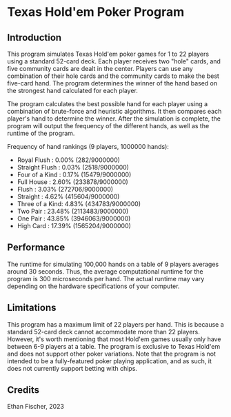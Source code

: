 # Texas Hold'em Poker Program

## Introduction

This program simulates Texas Hold'em poker games for 1 to 22 players using a standard 52-card deck. Each player receives two "hole" cards, and five community cards are dealt in the center. Players can use any combination of their hole cards and the community cards to make the best five-card hand. The program determines the winner of the hand based on the strongest hand calculated for each player.

The program calculates the best possible hand for each player using a combination of brute-force and heuristic algorithms. It then compares each player's hand to determine the winner. After the simulation is complete, the program will output the frequency of the different hands, as well as the runtime of the program.

Frequency of hand rankings (9 players, 1000000 hands):
* Royal Flush    : 0.00% (282/9000000)
* Straight Flush : 0.03% (2518/9000000)
* Four of a Kind : 0.17% (15479/9000000)
* Full House     : 2.60% (233878/9000000)
* Flush          : 3.03% (272706/9000000)
* Straight       : 4.62% (415604/9000000)
* Three of a Kind: 4.83% (434783/9000000)
* Two Pair       : 23.48% (2113483/9000000)
* One Pair       : 43.85% (3946063/9000000)
* High Card      : 17.39% (1565204/9000000)

## Performance

The runtime for simulating 100,000 hands on a table of 9 players averages around 30 seconds. Thus, the average computational runtime for the program is 300 microseconds per hand. The actual runtime may vary depending on the hardware specifications of your computer.

## Limitations

This program has a maximum limit of 22 players per hand. This is because a standard 52-card deck cannot accommodate more than 22 players. However, it's worth mentioning that most Hold'em games usually only have between 6-9 players at a table.
The program is exclusive to Texas Hold'em and does not support other poker variations.
Note that the program is not intended to be a fully-featured poker playing application, and as such, it does not currently support betting with chips.

## Credits

Ethan Fischer, 2023
